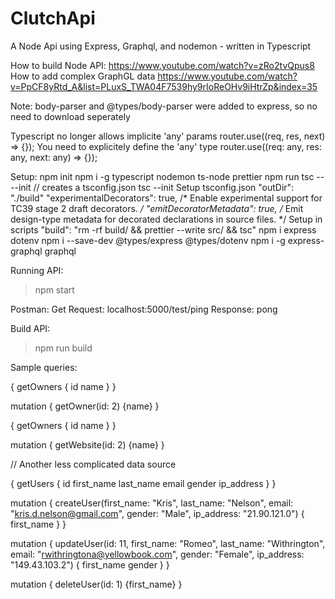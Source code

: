 # ClutchApi
A Node Api using Express, Graphql, and nodemon - written in Typescript

How to build Node API:
https://www.youtube.com/watch?v=zRo2tvQpus8
How to add complex GraphGL data 
https://www.youtube.com/watch?v=PpCF8yRtd_A&list=PLuxS_TWA04F7539hy9rIoReOHv9iHtrZp&index=35

Note:
body-parser and @types/body-parser were added to express, so no need to download seperately

Typescript no longer allows implicite 'any' params
router.use((req, res, next) => {});
You need to explicitely define the 'any' type
router.use((req: any, res: any, next: any) => {});

Setup:
npm init
npm i -g typescript nodemon ts-node prettier
npm run tsc -- --init // creates a tsconfig.json
tsc --init
Setup tsconfig.json
    "outDir": "./build"
    "experimentalDecorators": true,                   /* Enable experimental support for TC39 stage 2 draft decorators. */
    "emitDecoratorMetadata": true,                    /* Emit design-type metadata for decorated declarations in source files. */
Setup in scripts "build": "rm -rf build/ && prettier --write src/ && tsc"
npm i express dotenv
npm i --save-dev @types/express @types/dotenv
npm i -g express-graphql graphql

Running API:
> npm start

Postman:
Get Request: localhost:5000/test/ping
Response: pong

Build API:
> npm run build

Sample queries:

{
  getOwners {
    id
    name
  }
}

mutation {
  getOwner(id: 2) {name}
}

{
  getOwners {
    id
    name
  }
}

mutation {
  getWebsite(id: 2) {name}
}




// Another less complicated data source

{
  getUsers {
    id
    first_name
    last_name
    email
    gender
    ip_address
  }
}

mutation {
  createUser(first_name: "Kris", last_name: "Nelson", email: "kris.d.nelson@gmail.com", gender: "Male", ip_address: "21.90.121.0") {
    first_name
  }
}

mutation {
  updateUser(id: 11, first_name: "Romeo", last_name: "Withrington", email: "rwithringtona@yellowbook.com", gender: "Female", ip_address: "149.43.103.2") {
    first_name
    gender
  }
}

mutation {
  deleteUser(id: 1) {first_name}
}